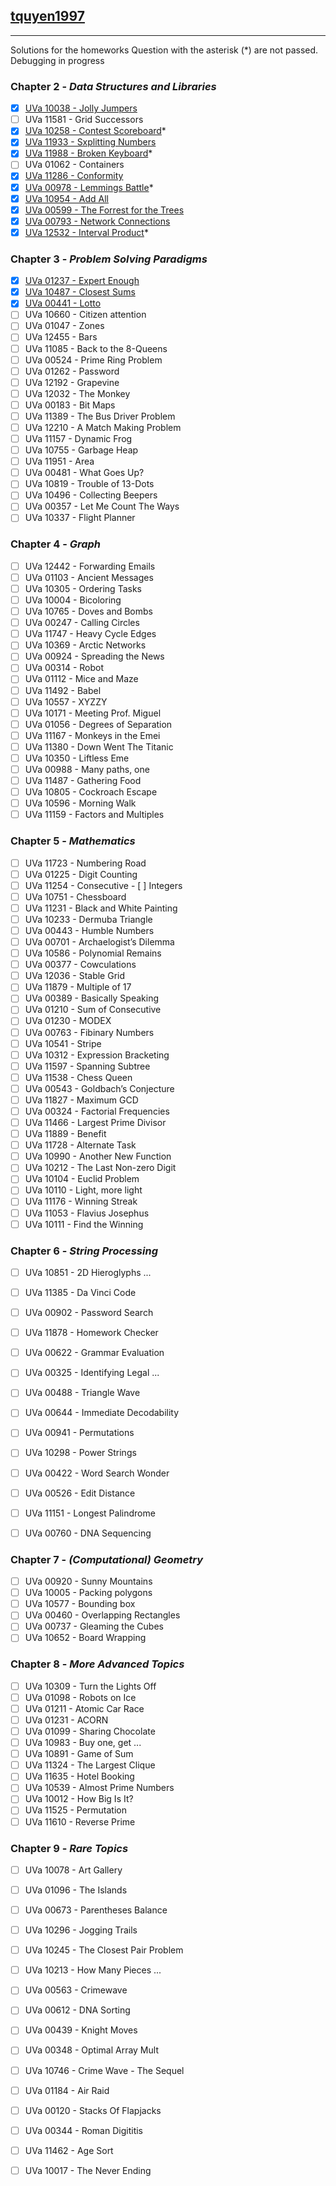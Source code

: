 ## [tquyen1997](https://github.com/tquyen1997) 
---
Solutions for the homeworks
Question with the asterisk (*) are not passed. Debugging in progress
### Chapter 2 - _Data Structures and Libraries_

- [x] [UVa 10038 - Jolly Jumpers](https://github.com/NAU-ACM/ICPC-Question-Solving/blob/master/Quyen/Chap%202/UVa%2010038%20-%20Jolly%20Jumber.cpp)
- [ ] UVa 11581 - Grid Successors 
- [x] [UVa 10258 - Contest Scoreboard](https://github.com/NAU-ACM/ICPC-Question-Solving/blob/master/Quyen/Chap%202/Uva%2010258%20-%20Contest%20Scoreboard.cpp)*
- [x] [UVa 11933 - Sxplitting Numbers](https://github.com/NAU-ACM/ICPC-Question-Solving/blob/master/Quyen/Chap%202/Uva%2011933%20-%20Splitting%20Number.cpp)
- [x] [UVa 11988 - Broken Keyboard](https://github.com/NAU-ACM/ICPC-Question-Solving/blob/master/Quyen/Chap%202/Uva%2011988%20Broken%20Keyboard.cpp)*
- [ ] UVa 01062 - Containers
- [x] [UVa 11286 - Conformity](https://github.com/NAU-ACM/ICPC-Question-Solving/blob/master/Quyen/Chap%202/Uva%2011286%20-%20Conformity.cpp)
- [x] [UVa 00978 - Lemmings Battle](https://github.com/NAU-ACM/ICPC-Question-Solving/blob/master/Quyen/Chap%202/Uva%2000987%20-%20Lemmings%20Battle.cpp)*
- [x] [UVa 10954 - Add All](https://github.com/NAU-ACM/ICPC-Question-Solving/blob/master/Quyen/Chap%202/Uva%2010954%20-%20Add%20All.cpp)
- [x] [UVa 00599 - The Forrest for the Trees](https://github.com/NAU-ACM/ICPC-Question-Solving/blob/master/Quyen/Chap%202/Uva%2000599%20-%20The%20Forest%20For%20The%20Tree.cpp)
- [x] [UVa 00793 - Network Connections](https://github.com/NAU-ACM/ICPC-Question-Solving/blob/master/Quyen/Chap%202/Uva793%20Network%20Connection.cpp)
- [x] [UVa 12532 - Interval Product](https://github.com/NAU-ACM/ICPC-Question-Solving/blob/master/Quyen/Chap%202/Uva%2012532%20-%20Interval%20Product.cpp)*

### Chapter 3 - _Problem Solving Paradigms_

- [x] [UVa 01237 - Expert Enough](https://github.com/NAU-ACM/ICPC-Question-Solving/blob/master/Quyen/Chap%203/Uva%2001237%20-%20Expert%20Enough.cpp)
- [x] [UVa 10487 - Closest Sums](https://github.com/NAU-ACM/ICPC-Question-Solving/blob/master/Quyen/Chap%203/Uva%2010487%20-%20Closest%20Sum.cpp) 
- [x] [UVa 00441 - Lotto](https://github.com/NAU-ACM/ICPC-Question-Solving/blob/master/Quyen/Chap%203/Uva%20441%20-%20Lotto.cpp) 
- [ ] UVa 10660 - Citizen attention 
- [ ] UVa 01047 - Zones 
- [ ] UVa 12455 - Bars
- [ ] UVa 11085 - Back to the 8-Queens 
- [ ] UVa 00524 - Prime Ring Problem
- [ ] UVa 01262 - Password 
- [ ] UVa 12192 - Grapevine 
- [ ] UVa 12032 - The Monkey  
- [ ] UVa 00183 - Bit Maps  
- [ ] UVa 11389 - The Bus Driver Problem 
- [ ] UVa 12210 - A Match Making Problem  					
- [ ] UVa 11157 - Dynamic Frog
- [ ] UVa 10755 - Garbage Heap  
- [ ] UVa 11951 - Area  	
- [ ] UVa 00481 - What Goes Up? 
- [ ] UVa 10819 - Trouble of 13-Dots 
- [ ] UVa 10496 - Collecting Beepers 
- [ ] UVa 00357 - Let Me Count The Ways 		
- [ ] UVa 10337 - Flight Planner

### Chapter 4 - _Graph_

- [ ] UVa 12442 - Forwarding Emails 
- [ ] UVa 01103 - Ancient Messages 
- [ ] UVa 10305 - Ordering Tasks		
- [ ] UVa 10004 - Bicoloring 	
- [ ] UVa 10765 - Doves and Bombs 
- [ ] UVa 00247 - Calling Circles
- [ ] UVa 11747 - Heavy Cycle Edges 
- [ ] UVa 10369 - Arctic Networks  
- [ ] UVa 00924 - Spreading the News 
- [ ] UVa 00314 - Robot 
- [ ] UVa 01112 - Mice and Maze  
- [ ] UVa 11492 - Babel  
- [ ] UVa 10557 - XYZZY 
- [ ] UVa 10171 - Meeting Prof. Miguel 
- [ ] UVa 01056 - Degrees of Separation  
- [ ] UVa 11167 - Monkeys in the Emei 
- [ ] UVa 11380 - Down Went The Titanic 
- [ ] UVa 10350 - Liftless Eme  
- [ ] UVa 00988 - Many paths, one 	
- [ ] UVa 11487 - Gathering Food 
- [ ] UVa 10805 - Cockroach Escape 		
- [ ] UVa 10596  - Morning Walk 
- [ ] UVa 11159 - Factors and Multiples

### Chapter 5 - _Mathematics_

- [ ] UVa 11723 - Numbering Road	
- [ ] UVa 01225 - Digit Counting 
- [ ] UVa 11254 - Consecutive - [ ] Integers 
- [ ] UVa 10751 - Chessboard 
- [ ] UVa 11231 - Black and White Painting 
- [ ] UVa 10233 - Dermuba Triangle 
- [ ] UVa 00443 - Humble Numbers  
- [ ] UVa 00701 - Archaelogist’s Dilemma 
- [ ] UVa 10586 - Polynomial Remains
- [ ] UVa 00377 - Cowculations 
- [ ] UVa 12036 - Stable Grid  
- [ ] UVa 11879 - Multiple of 17 
- [ ] UVa 00389 - Basically Speaking 
- [ ] UVa 01210 - Sum of Consecutive  
- [ ] UVa 01230 - MODEX 
- [ ] UVa 00763 - Fibinary Numbers  
- [ ] UVa 10541 - Stripe 
- [ ] UVa 10312 - Expression Bracketing 
- [ ] UVa 11597 - Spanning Subtree  
- [ ] UVa 11538 - Chess Queen  
- [ ] UVa 00543 - Goldbach’s Conjecture  
- [ ] UVa 11827 - Maximum GCD  
- [ ] UVa 00324 - Factorial Frequencies 
- [ ] UVa 11466 - Largest Prime Divisor 
- [ ] UVa 11889 - Benefit  
- [ ] UVa 11728 - Alternate Task 
- [ ] UVa 10990 - Another New Function  
- [ ] UVa 10212 - The Last Non-zero Digit 
- [ ] UVa 10104 - Euclid Problem 
- [ ] UVa 10110 - Light, more light 
- [ ] UVa 11176 - Winning Streak 
- [ ] UVa 11053 - Flavius Josephus 
- [ ] UVa 10111 - Find the Winning

### Chapter 6 - _String Processing_

- [ ] UVa 10851 - 2D Hieroglyphs ...
- [ ] UVa 11385 - Da Vinci Code
- [ ] UVa 00902 - Password Search
- [ ] UVa 11878 - Homework Checker
- [ ] UVa 00622 - Grammar Evaluation
- [ ] UVa 00325 - Identifying Legal ...
- [ ] UVa 00488 - Triangle Wave
- [ ] UVa 00644 - Immediate Decodability
- [ ] UVa 00941 - Permutations
- [ ] UVa 10298 - Power Strings
- [ ] UVa 00422 - Word Search Wonder
- [ ] UVa 00526 - Edit Distance
- [ ] UVa 11151 - Longest Palindrome
- [ ] UVa 00760 - DNA Sequencing 


### Chapter 7 - _(Computational) Geometry_

- [ ] UVa 00920 - Sunny Mountains
- [ ] UVa 10005 - Packing polygons 
- [ ] UVa 10577 - Bounding box
- [ ] UVa 00460 - Overlapping Rectangles
- [ ] UVa 00737 - Gleaming the Cubes
- [ ] UVa 10652 - Board Wrapping

### Chapter 8 - _More Advanced Topics_

- [ ] UVa 10309 - Turn the Lights Off
- [ ] UVa 01098 - Robots on Ice 
- [ ] UVa 01211 - Atomic Car Race 
- [ ] UVa 01231 - ACORN
- [ ] UVa 01099 - Sharing Chocolate
- [ ] UVa 10983 - Buy one, get ... 
- [ ] UVa 10891 - Game of Sum
- [ ] UVa 11324 - The Largest Clique
- [ ] UVa 11635 - Hotel Booking
- [ ] UVa 10539 - Almost Prime Numbers
- [ ] UVa 10012 - How Big Is It?
- [ ] UVa 11525 - Permutation
- [ ] UVa 11610 - Reverse Prime

### Chapter 9 - _Rare Topics_

- [ ] UVa 10078 - Art Gallery
- [ ] UVa 01096 - The Islands
- [ ] UVa 00673 - Parentheses Balance
- [ ] UVa 10296 - Jogging Trails
- [ ] UVa 10245 - The Closest Pair Problem 
- [ ] UVa 10213 - How Many Pieces ...
- [ ] UVa 00563 - Crimewave
- [ ] UVa 00612 - DNA Sorting 
- [ ] UVa 00439 - Knight Moves
- [ ] UVa 00348 - Optimal Array Mult 
- [ ] UVa 10746 - Crime Wave - The Sequel
- [ ] UVa 01184 - Air Raid
- [ ] UVa 00120 - Stacks Of Flapjacks
- [ ] UVa 00344 - Roman Digititis 
- [ ] UVa 11462 - Age Sort
- [ ] UVa 10017 - The Never Ending


